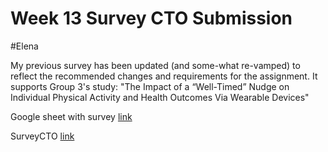 # Week 13 Survey CTO Submission

#Elena

My previous survey has been updated (and some-what re-vamped) to reflect the recommended changes and requirements for the assignment. It supports Group 3's  study: "The Impact of a “Well-Timed” Nudge on Individual Physical Activity and Health Outcomes Via Wearable Devices"


Google sheet with survey [link](https://docs.google.com/spreadsheets/d/11nE7uOPJKQRp1lP_jdKUlv034v0NZBTJEyUkFaP2DRY/edit?usp=sharing)

SurveyCTO [link](https://gui2de.surveycto.com/forms/elena_spielmann_week07_form/designer.html?view=test&caseid=)
